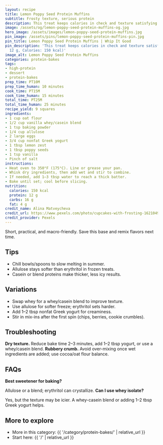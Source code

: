 ```yaml
---
layout: recipe
title: Lemon Poppy Seed Protein Muffins
subtitle: Frosty texture, serious protein
description: This treat keeps calories in check and texture satisfying.
image: /assets/og/lemon-poppy-seed-protein-muffins-og.jpg
hero_image: /assets/images/lemon-poppy-seed-protein-muffins.jpg
pin_image: /assets/pins/lemon-poppy-seed-protein-muffins-pin.jpg
pin_title: Lemon Poppy Seed Protein Muffins | Whip It Good
pin_description: 'This treat keeps calories in check and texture satisfying. (Protein:
  12 g, Calories: 150 kcal)'
image_alt: Lemon Poppy Seed Protein Muffins
categories: protein-bakes
tags:
- high-protein
- dessert
- protein-bakes
prep_time: PT10M
prep_time_human: 10 minutes
cook_time: PT15M
cook_time_human: 15 minutes
total_time: PT25M
total_time_human: 25 minutes
recipe_yield: 9 squares
ingredients:
- 1 cup oat flour
- 1/2 cup vanilla whey/casein blend
- 1 tsp baking powder
- 1/4 cup allulose
- 2 large eggs
- 3/4 cup nonfat Greek yogurt
- 1 tbsp lemon zest
- 1 tbsp poppy seeds
- 1 tsp vanilla
- Pinch of salt
instructions:
- Heat oven to 350°F (175°C). Line or grease your pan.
- Whisk dry ingredients, then add wet and stir to combine.
- If needed, add 1–3 tbsp water to reach a thick batter.
- Bake until set; cool before slicing.
nutrition:
  calories: 150 kcal
  protein: 12 g
  carbs: 16 g
  fat: 4 g
credit_name: Alina Matveycheva
credit_url: https://www.pexels.com/photo/cupcakes-with-frosting-16210495/
credit_provider: Pexels
---
```

Short, practical, and macro-friendly. Save this base and remix flavors next time.

## Tips
- Chill bowls/spoons to slow melting in summer.
- Allulose stays softer than erythritol in frozen treats.
- Casein or blend proteins make thicker, less icy results.

## Variations
- Swap whey for a whey/casein blend to improve texture.
- Use allulose for softer freeze; erythritol sets harder.
- Add 1–2 tbsp nonfat Greek yogurt for creaminess.
- Stir in mix-ins after the first spin (chips, berries, cookie crumbles).

## Troubleshooting
**Dry texture.** Reduce bake time 2–3 minutes, add 1–2 tbsp yogurt, or use a whey/casein blend.
**Rubbery crumb.** Avoid over-mixing once wet ingredients are added; use cocoa/oat flour balance.

## FAQs
**Best sweetener for baking?**

Allulose or a blend; erythritol can crystallize.
**Can I use whey isolate?**

Yes, but the texture may be icier. A whey-casein blend or adding 1–2 tbsp Greek yogurt helps.

## More to explore
- More in this category: {{ '/category/protein-bakes/' | relative_url }}
- Start here: {{ '/' | relative_url }}
